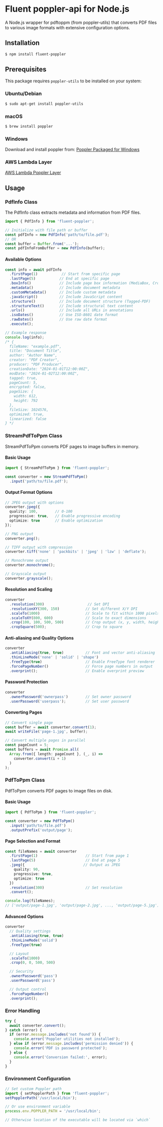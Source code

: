 # Fluent poppler-api for Node.js

A Node.js wrapper for pdftoppm (from poppler-utils) that converts PDF files to various image formats with extensive configuration options.

## Installation

```bash
$ npm install fluent-poppler
```

## Prerequisites

This package requires `poppler-utils` to be installed on your system:

### Ubuntu/Debian

```bash
$ sudo apt-get install poppler-utils
```

### macOS

```bash
$ brew install poppler
```

### Windows

Download and install poppler from: [Poppler Packaged for Windows](https://github.com/oschwartz10612/poppler-windows)

### AWS Lambda Layer

[AWS Lambda Poppler Layer](https://github.com/jeylabs/aws-lambda-poppler-layer)


## Usage

### PdfInfo Class

The PdfInfo class extracts metadata and information from PDF files.

```typescript
import { PdfInfo } from 'fluent-poppler';

// Initialize with file path or buffer
const pdfInfo = new PdfInfo('path/to/file.pdf');
// OR
const buffer = Buffer.from('...');
const pdfInfoFromBuffer = new PdfInfo(buffer);
```

#### Available Options

```typescript
const info = await pdfInfo
  .firstPage(1)           // Start from specific page
  .lastPage(5)           // End at specific page
  .boxInfo()             // Include page box information (MediaBox, CropBox, etc)
  .metadata()            // Include document metadata
  .customMetadata()      // Include custom metadata
  .javaScript()          // Include JavaScript content
  .structure()           // Include document structure (Tagged-PDF)
  .structureText()       // Include structural text content
  .urls()                // Include all URLs in annotations
  .isoDates()            // Use ISO-8601 date format
  .rawDates()            // Use raw date format
  .execute();

// Example response
console.log(info);
/* {
  fileName: "example.pdf",
  title: "Document Title",
  author: "Author Name",
  creator: "PDF Creator",
  producer: "PDF Producer",
  creationDate: "2024-01-01T12:00:00Z",
  modDate: "2024-01-02T12:00:00Z",
  tagged: true,
  pageCount: 5,
  encrypted: false,
  pageSize: {
    width: 612,
    height: 792
  },
  fileSize: 1024576,
  optimized: true,
  linearized: false
} */
```

### StreamPdfToPpm Class

StreamPdfToPpm converts PDF pages to image buffers in memory.

#### Basic Usage

```typescript
import { StreamPdfToPpm } from 'fluent-poppler';

const converter = new StreamPdfToPpm()
  .input('path/to/file.pdf');
```

#### Output Format Options

```typescript
// JPEG output with options
converter.jpeg({
  quality: 100,        // 0-100
  progressive: true,   // Enable progressive encoding
  optimize: true       // Enable optimization
});

// PNG output
converter.png();

// TIFF output with compression
converter.tiff('none' | 'packbits' | 'jpeg' | 'lzw' | 'deflate');

// Monochrome output
converter.monochrome();

// Grayscale output
converter.grayscale();
```

#### Resolution and Scaling

```typescript
converter
  .resolution(300)                    // Set DPI
  .resolutionXY(300, 150)            // Set different X/Y DPI
  .scaleTo(1000)                     // Scale to fit within 1000 pixels
  .scaleToXY(800, 600)               // Scale to exact dimensions
  .crop(100, 100, 500, 500)          // Crop output (x, y, width, height)
  .cropSquare(500);                  // Crop to square
```

#### Anti-aliasing and Quality Options

```typescript
converter
  .antiAliasing(true, true)          // Font and vector anti-aliasing
  .thinLineMode('none' | 'solid' | 'shape')
  .freeType(true)                    // Enable FreeType font renderer
  .forcePageNumber()                 // Force page numbers in output
  .overprint();                      // Enable overprint preview
```

#### Password Protection

```typescript
converter
  .ownerPassword('ownerpass')        // Set owner password
  .userPassword('userpass');         // Set user password
```

#### Converting Pages

```typescript
// Convert single page
const buffer = await converter.convert(1);
await writeFile('page-1.jpg', buffer);

// Convert multiple pages in parallel
const pageCount = 5;
const buffers = await Promise.all(
  Array.from({ length: pageCount }, (_, i) =>
    converter.convert(i + 1)
  )
);
```

### PdfToPpm Class

PdfToPpm converts PDF pages to image files on disk.

#### Basic Usage

```typescript
import { PdfToPpm } from 'fluent-poppler';

const converter = new PdfToPpm()
  .input('path/to/file.pdf')
  .outputPrefix('output/page');
```

#### Page Selection and Format

```typescript
const fileNames = await converter
  .firstPage(1)                      // Start from page 1
  .lastPage(5)                       // End at page 5
  .jpeg({                           // Output as JPEG
    quality: 90,
    progressive: true,
    optimize: true
  })
  .resolution(300)                   // Set resolution
  .convert();

console.log(fileNames);
// ['output/page-1.jpg', 'output/page-2.jpg', ..., 'output/page-5.jpg']
```

#### Advanced Options

```typescript
converter
  // Quality settings
  .antiAliasing(true, true)
  .thinLineMode('solid')
  .freeType(true)

  // Layout
  .scaleTo(1000)
  .crop(0, 0, 500, 500)

  // Security
  .ownerPassword('pass')
  .userPassword('pass')

  // Output control
  .forcePageNumber()
  .overprint();
```

### Error Handling

```typescript
try {
  await converter.convert();
} catch (error) {
  if (error.message.includes('not found')) {
    console.error('Poppler utilities not installed');
  } else if (error.message.includes('permission denied')) {
    console.error('PDF is password protected');
  } else {
    console.error('Conversion failed:', error);
  }
}
```

### Environment Configuration

```typescript
// Set custom Poppler path
import { setPopplerPath } from 'fluent-poppler';
setPopplerPath('/usr/local/bin');

// Or use environment variable
process.env.POPPLER_PATH = '/usr/local/bin';

// Otherwise location of the executable will be located via `which`
```